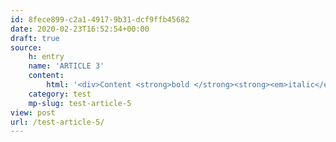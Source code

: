 ```yaml
---
id: 8fece899-c2a1-4917-9b31-dcf9ffb45682
date: 2020-02-23T16:52:54+00:00
draft: true
source:
    h: entry
    name: 'ARTICLE 3'
    content:
        html: '<div>Content <strong>bold </strong><strong><em>italic</em></strong> <em>italizzzz</em><strong><br></strong><br></div>'
    category: test
    mp-slug: test-article-5
view: post
url: /test-article-5/
---
```


